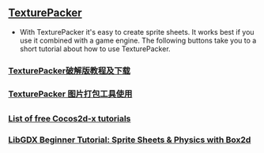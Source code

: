 ## [TexturePacker](https://www.codeandweb.com/texturepacker/)
* With TexturePacker it's easy to create sprite sheets. It works best if you use it combined with a game engine. The following buttons take you to a short tutorial about how to use TexturePacker.
### [TexturePacker破解版教程及下载](https://blog.csdn.net/u013654125/article/details/80676715)
### [TexturePacker 图片打包工具使用](https://blog.csdn.net/u014516197/article/details/81001872)
## 
### [List of free Cocos2d-x tutorials](https://www.codeandweb.com/tutorials/cocos2d-x)
### [LibGDX Beginner Tutorial: Sprite Sheets & Physics with Box2d](https://www.codeandweb.com/texturepacker/tutorials/libgdx-physics)
